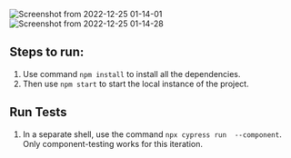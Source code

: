 ![Screenshot from 2022-12-25 01-14-01](https://user-images.githubusercontent.com/60638961/209449286-21fd1427-fbdc-4c8a-9c48-5d03d2be0b0a.png)
![Screenshot from 2022-12-25 01-14-28](https://user-images.githubusercontent.com/60638961/209449283-6429fddb-11b3-4ccc-ad75-ae88427410fd.png)

## Steps to run:

1. Use command `npm install` to install all the dependencies.
2. Then use `npm start` to start the local instance of the project.

## Run Tests

1. In a separate shell, use the command `npx cypress run  --component`. Only component-testing works for this iteration.
